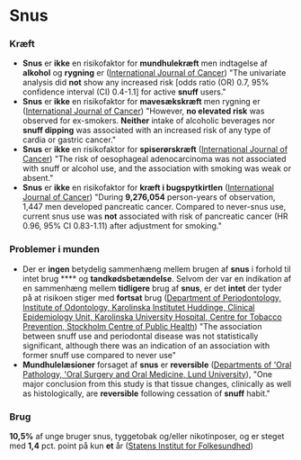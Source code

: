 # Snus

### Kræft

* **Snus** er **ikke** en risikofaktor for **mundhulekræft** men indtagelse af **alkohol** og **rygning** er ([International Journal of Cancer](https://pubmed.ncbi.nlm.nih.gov/9663593/)) "The univariate analysis did **not** show any increased risk \[odds ratio (OR) 0.7, 95% confidence interval (CI) 0.4-1.1] for active **snuff** users."
* **Snus** er **ikke** en risikofaktor for **mavesækskræft** men rygning er ([International Journal of Cancer](https://pubmed.ncbi.nlm.nih.gov/10471531/)) "However, **no elevated risk** was observed for ex-smokers. **Neither** intake of alcoholic beverages nor **snuff dipping** was associated with an increased risk of any type of cardia or gastric cancer."
* **Snus** er **ikke** en risikofaktor for **spiserørskræft** ([International Journal of Cancer](https://onlinelibrary.wiley.com/doi/full/10.1002/\(SICI\)1097-0215\(20000201\)85%3A3%3C340%3A%3AAID-IJC8%3E3.0.CO%3B2-N)) "The risk of oesophageal adenocarcinoma was not associated with snuff or alcohol use, and the association with smoking was weak or absent."
* **Snus** er **ikke** en risikofaktor for **kræft i bugspytkirtlen** ([International Journal of Cancer](https://pubmed.ncbi.nlm.nih.gov/28486772/)) "During **9,276,054** person-years of observation, 1,447 men developed pancreatic cancer. Compared to never-snus use, current snus use was **not** associated with risk of pancreatic cancer (HR 0.96, 95% CI 0.83-1.11) after adjustment for smoking."

### Problemer i munden

* Der er **ingen** betydelig sammenhæng mellem brugen af **snus** i forhold til intet brug **** og **tandkødsbetændelse**. Selvom der var en indikation af en sammenhæng mellem **tidligere** brug af **snus**, er det **intet** der tyder på at risikoen stiger med **fortsat** brug ([Department of Periodontology, Institute of Odontology, Karolinska Institutet Huddinge, Clinical Epidemiology Unit, Karolinska University Hospital, Centre for Tobacco Prevention, Stockholm Centre of Public Health](https://pubmed.ncbi.nlm.nih.gov/15848977/)) "The association between snuff use and periodontal disease was not statistically significant, although there was an indication of an association with former snuff use compared to never use"
* **Mundhulelæsioner** forsaget af **snus** er **reversible** ([Departments of 'Oral Pathology, 'Oral Surgery and Oral Medicine, Lund University](https://onlinelibrary.wiley.com/doi/abs/10.1111/j.1600-0714.1991.tb00924.x)), "One major conclusion from this study is that tissue changes, clinically as well as histologically, are **reversible** following cessation of **snuff** habit."

### Brug

**10,5%** af unge bruger snus, tyggetobak og/eller nikotinposer, og er steget med **1,4** pct. point på kun **et** år ([Statens Institut for Folkesundhed](https://www.sdu.dk/sif/-/media/images/sif/udgivelser/2021/paragraf\_roeg\_rapport\_2021.pdf))
